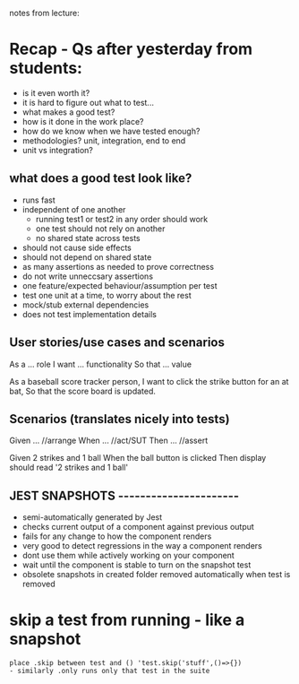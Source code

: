 notes from lecture:

# Recap - Qs after yesterday from students:

- is it even worth it?
- it is hard to figure out what to test...
- what makes a good test?
- how is it done in the work place?
- how do we know when we have tested enough?
- methodologies? unit, integration, end to end
- unit vs integration?

## what does a good test look like?

- runs fast
- independent of one another
  - running test1 or test2 in any order should work
  - one test should not rely on another
  - no shared state across tests
- should not cause side effects
- should not depend on shared state
- as many assertions as needed to prove correctness
- do not write unneccsary assertions
- one feature/expected behaviour/assumption per test
- test one unit at a time, to worry about the rest
- mock/stub external dependencies
- does not test implementation details

## User stories/use cases and scenarios

As a ... role
I want ... functionality
So that ... value

As a baseball score tracker person,
I want to click the strike button for an at bat,
So that the score board is updated.

## Scenarios (translates nicely into tests)

Given ... //arrange
When ... //act/SUT
Then ... //assert

Given 2 strikes and 1 ball
When the ball button is clicked
Then display should read '2 strikes and 1 ball'

## JEST SNAPSHOTS ----------------------

- semi-automatically generated by Jest
- checks current output of a component against previous output
- fails for any change to how the component renders
- very good to detect regressions in the way a component renders
- dont use them while actively working on your component
- wait until the component is stable to turn on the snapshot test
- obsolete snapshots in created folder removed automatically when test is removed

# skip a test from running - like a snapshot

    place .skip between test and () 'test.skip('stuff',()=>{})
    - similarly .only runs only that test in the suite
